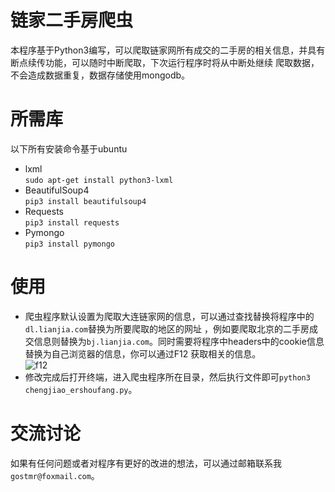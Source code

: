 # 链家二手房爬虫
本程序基于Python3编写，可以爬取链家网所有成交的二手房的相关信息，并具有断点续传功能，可以随时中断爬取，下次运行程序时将从中断处继续
爬取数据，不会造成数据重复，数据存储使用mongodb。
# 所需库
以下所有安装命令基于ubuntu
* lxml  
`
sudo apt-get install python3-lxml
`
* BeautifulSoup4  
`
pip3 install beautifulsoup4
`
* Requests  
`
pip3 install requests
`
* Pymongo  
`
pip3 install pymongo
`
# 使用
* 爬虫程序默认设置为爬取大连链家网的信息，可以通过查找替换将程序中的``dl.lianjia.com``替换为所要爬取的地区的网址
，例如要爬取北京的二手房成交信息则替换为``bj.lianjia.com``。同时需要将程序中headers中的cookie信息替换为自己浏览器的信息，你可以通过F12
获取相关的信息。  
![f12](https://cl.ly/3l201i3J3O2i/Desctop%20screenshot.png)
* 修改完成后打开终端，进入爬虫程序所在目录，然后执行文件即可``python3 chengjiao_ershoufang.py``。
# 交流讨论
如果有任何问题或者对程序有更好的改进的想法，可以通过邮箱联系我``gostmr@foxmail.com``。


